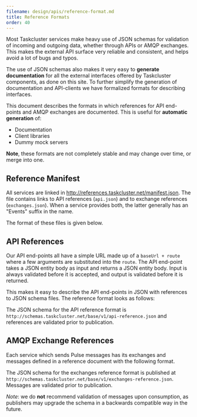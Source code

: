 ```yaml
---
filename: design/apis/reference-format.md
title: Reference Formats
order: 40
---
```


Most Taskcluster services make heavy use of JSON schemas for validation of
incoming and outgoing data, whether through APIs or AMQP exchanges. This makes
the external API surface very reliable and consistent, and helps avoid a lot of
bugs and typos.

The use of JSON schemas also makes it very easy to **generate documentation**
for all the external interfaces offered by Taskcluster components, as done on
this site. To further simplify the generation of documentation and API-clients
we have formalized formats for describing interfaces.

This document describes the formats in which references for API end-points and
AMQP exchanges are documented. This is useful for **automatic generation** of:

 * Documentation
 * Client libraries
 * Dummy mock servers

**Note**, these formats are not completely stable and may change over time, or
merge into one.

## Reference Manifest

All services are linked in http://references.taskcluster.net/manifest.json.
The file contains links to API references (`api.json`) and to exchange
references (`exchanges.json`).  When a service provides both, the latter
generally has an "Events" suffix in the name.

The format of these files is given below.

## API References

Our API end-points all have a simple URL made up of a `baseUrl + route` where a
few arguments are substituted into the `route`. The API end-point takes a JSON
entity body as input and returns a JSON entity body. Input is always validated
before it is accepted, and output is validated before it is returned.

This makes it easy to describe the API end-points in JSON with references to
JSON schema files. The reference format looks as follows:

<div data-render-schema="http://schemas.taskcluster.net/base/v1/api-reference.json">
</div>

The JSON schema for the API reference format is
`http://schemas.taskcluster.net/base/v1/api-reference.json` and references are
validated prior to publication.

## AMQP Exchange References

Each service which sends Pulse messages has its exchanges and messages defined
in a reference document with the following format.

<div data-render-schema="http://schemas.taskcluster.net/base/v1/exchanges-reference.json">
</div>

The JSON schema for the exchanges reference format is published at
`http://schemas.taskcluster.net/base/v1/exchanges-reference.json`. Messages are
validated prior to publication.

_Note_: we do **not** recommend validation of messages upon consumption, as
publishers may upgrade the schema in a backwards compatible way in the future.
